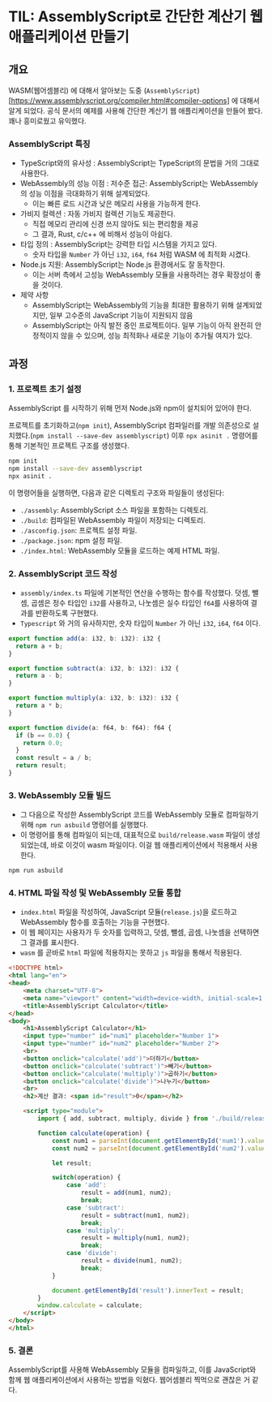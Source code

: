 
# TIL: AssemblyScript로 간단한 계산기 웹 애플리케이션 만들기

## 개요

WASM(웹어셈블리) 에 대해서 알아보는 도중  (`AssemblyScript`)[https://www.assemblyscript.org/compiler.html#compiler-options] 에 대해서 알게 되었다. 공식 문서의 예제를 사용해 간단한 계산기 웹 애플리케이션을 만들어 봤다. 꽤나 흥미로웠고 유익했다.

### AssemblyScript 특징
- TypeScript와의 유사성 :  AssemblyScript는 TypeScript의 문법을 거의 그대로 사용한다.
- WebAssembly의 성능 이점 : 저수준 접근: AssemblyScript는 WebAssembly의 성능 이점을 극대화하기 위해 설계되었다.
  -  이는 빠른 로드 시간과 낮은 메모리 사용을 가능하게 한다.
- 가비지 컬렉션 : 자동 가비지 컬렉션 기능도 제공한다.
  - 직접 메모리 관리에 신경 쓰지 않아도 되는 편리함을 제공
  - 그 결과, Rust, c/c++ 에 비해서 성능이 아쉽다.
- 타입 정의 : AssemblyScript는 강력한 타입 시스템을 가지고 있다.
  -  숫자 타입을 `Number` 가 아닌 `i32`, `i64`, `f64` 처럼 WASM 에 최적화 시켰다.
-  Node.js 지원: AssemblyScript는 Node.js 환경에서도 잘 동작한다.
   -  이는 서버 측에서 고성능 WebAssembly 모듈을 사용하려는 경우 확장성이 좋을 것이다.
-  제약 사항
   -  AssemblyScript는 WebAssembly의 기능을 최대한 활용하기 위해 설계되었지만, 일부 고수준의 JavaScript 기능이 지원되지 않음
   -  AssemblyScript는 아직 발전 중인 프로젝트이다. 일부 기능이 아직 완전히 안정적이지 않을 수 있으며, 성능 최적화나 새로운 기능이 추가될 여지가 있다.

## 과정
### 1. 프로젝트 초기 설정

AssemblyScript 를 시작하기 위해 먼저 Node.js와 npm이 설치되어 있어야 한다. 

프로젝트를 초기화하고(`npm init`), AssemblyScript 컴파일러를 개발 의존성으로 설치했다.(`npm install --save-dev assemblyscript`) 이후 `npx asinit .` 명령어를 통해 기본적인 프로젝트 구조를 생성했다.

```bash
npm init
npm install --save-dev assemblyscript
npx asinit .
```

이 명령어들을 실행하면, 다음과 같은 디렉토리 구조와 파일들이 생성된다:

- `./assembly`: AssemblyScript 소스 파일을 포함하는 디렉토리.
- `./build`: 컴파일된 WebAssembly 파일이 저장되는 디렉토리.
- `./asconfig.json`: 프로젝트 설정 파일.
- `./package.json`: npm 설정 파일.
- `./index.html`: WebAssembly 모듈을 로드하는 예제 HTML 파일.

### 2. AssemblyScript 코드 작성

- `assembly/index.ts` 파일에 기본적인 연산을 수행하는 함수를 작성했다. 덧셈, 뺄셈, 곱셈은 정수 타입인 `i32`를 사용하고, 나눗셈은 실수 타입인 `f64`를 사용하여 결과를 반환하도록 구현했다.
- `Typescript` 와 거의 유사하지만, 숫자 타입이 `Number` 가 아닌 `i32`, `i64`, `f64` 이다.

```typescript
export function add(a: i32, b: i32): i32 {
  return a + b;
}

export function subtract(a: i32, b: i32): i32 {
  return a - b;
}

export function multiply(a: i32, b: i32): i32 {
  return a * b;
}

export function divide(a: f64, b: f64): f64 {
  if (b == 0.0) {
    return 0.0;
  }
  const result = a / b;
  return result;
}
```

### 3. WebAssembly 모듈 빌드

- 그 다음으로 작성한 AssemblyScript 코드를 WebAssembly 모듈로 컴파일하기 위해 `npm run asbuild` 명령어를 실행했다. 
- 이 명령어를 통해 컴파일이 되는데, 대표적으로 `build/release.wasm` 파일이 생성되었는데, 바로 이것이 wasm 파일이다. 이걸 웹 애플리케이션에서 적용해서 사용한다.

```bash
npm run asbuild
```

### 4. HTML 파일 작성 및 WebAssembly 모듈 통합

- `index.html` 파일을 작성하여, JavaScript 모듈(`release.js`)을 로드하고 WebAssembly 함수를 호출하는 기능을 구현했다. 
- 이 웹 페이지는 사용자가 두 숫자를 입력하고, 덧셈, 뺄셈, 곱셈, 나눗셈을 선택하면 그 결과를 표시한다.
- `wasm` 를 곧바로 `html` 파일에 적용하지는 못하고 `js` 파일을 통해서 적용된다.

```html
<!DOCTYPE html>
<html lang="en">
<head>
    <meta charset="UTF-8">
    <meta name="viewport" content="width=device-width, initial-scale=1.0">
    <title>AssemblyScript Calculator</title>
</head>
<body>
    <h1>AssemblyScript Calculator</h1>
    <input type="number" id="num1" placeholder="Number 1">
    <input type="number" id="num2" placeholder="Number 2">
    <br>
    <button onclick="calculate('add')">더하기</button>
    <button onclick="calculate('subtract')">빼기</button>
    <button onclick="calculate('multiply')">곱하기</button>
    <button onclick="calculate('divide')">나누기</button>
    <br>
    <h2>계산 결과: <span id="result">0</span></h2>

    <script type="module">
        import { add, subtract, multiply, divide } from './build/release.js';

        function calculate(operation) {
            const num1 = parseInt(document.getElementById('num1').value) || 0;
            const num2 = parseInt(document.getElementById('num2').value) || 0;

            let result;

            switch(operation) {
                case 'add':
                    result = add(num1, num2);
                    break;
                case 'subtract':
                    result = subtract(num1, num2);
                    break;
                case 'multiply':
                    result = multiply(num1, num2);
                    break;
                case 'divide':
                    result = divide(num1, num2);
                    break;
            }

            document.getElementById('result').innerText = result;
        }
        window.calculate = calculate;
    </script>
</body>
</html>
```

### 5. 결론
AssemblyScript를 사용해 WebAssembly 모듈을 컴파일하고, 이를 JavaScript와 함께 웹 애플리케이션에서 사용하는 방법을 익혔다. 웹어셈블리 찍먹으로 괜찮은 거 같다.
